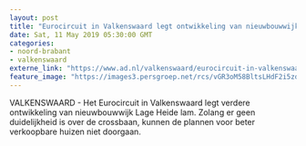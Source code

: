 ```yaml
---
layout: post
title: "Eurocircuit in Valkenswaard legt ontwikkeling van nieuwbouwwijk Lage Heide lam"
date: Sat, 11 May 2019 05:30:00 GMT
categories: 
- noord-brabant 
- valkenswaard 
externe_link: "https://www.ad.nl/valkenswaard/eurocircuit-in-valkenswaard-legt-ontwikkeling-van-nieuwbouwwijk-lage-heide-lam~ad56b2e0/"
feature_image: "https://images3.persgroep.net/rcs/vGR3oM58BltsLHdF2i5zdnoAp3o/diocontent/146264490/_fitwidth/400/?appId=21791a8992982cd8da851550a453bd7f&quality=0.7"
---
```


VALKENSWAARD - Het Eurocircuit in Valkenswaard legt verdere ontwikkeling van nieuwbouwwijk Lage Heide lam. Zolang er geen duidelijkheid is over de crossbaan, kunnen de plannen voor beter verkoopbare huizen niet doorgaan.
